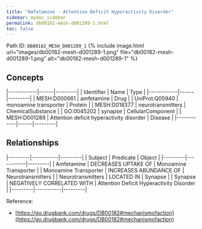 ```yaml
---
title: "Amfetamine - Attention Deficit Hyperactivity Disorder"
sidebar: mydoc_sidebar
permalink: db00182-mesh-d001289-1.html
toc: false 
---
```



Path ID: `DB00182_MESH_D001289_1`
{% include image.html url="images/db00182-mesh-d001289-1.png" file="db00182-mesh-d001289-1.png" alt="db00182-mesh-d001289-1" %}

## Concepts

|------------|------|---------|
| Identifier | Name | Type    |
|------------|------|---------|
| MESH:D000661 | amfetamine | Drug |
| UniProt:Q05940 | monoamine transporter | Protein |
| MESH:D018377 | neurotransmitters | ChemicalSubstance |
| GO:0045202 | synapse | CellularComponent |
| MESH:D001289 | Attention deficit hyperactivity disorder | Disease |
|------------|------|---------|

## Relationships

|---------|-----------|---------|
| Subject | Predicate | Object  |
|---------|-----------|---------|
| Amfetamine | DECREASES UPTAKE OF | Monoamine Transporter |
| Monoamine Transporter | INCREASES ABUNDANCE OF | Neurotransmitters |
| Neurotransmitters | LOCATED IN | Synapse |
| Synapse | NEGATIVELY CORRELATED WITH | Attention Deficit Hyperactivity Disorder |
|---------|-----------|---------|

Reference: 
  - [https://go.drugbank.com/drugs/DB00182#mechanismofaction](https://go.drugbank.com/drugs/DB00182#mechanismofaction)
